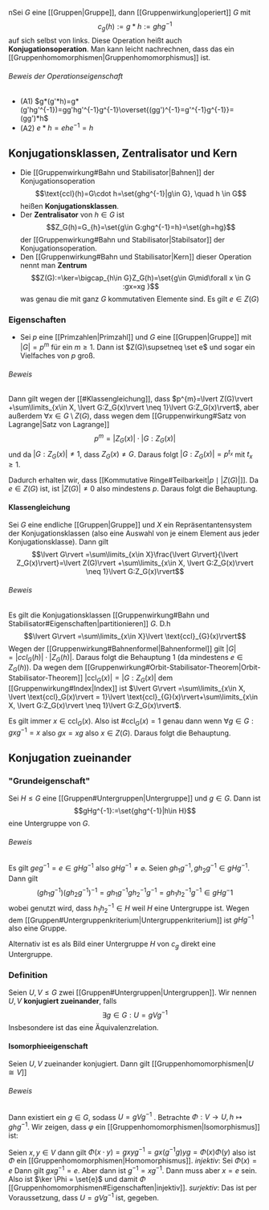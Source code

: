 nSei $G$ eine [[Gruppen|Gruppe]], dann [[Gruppenwirkung|operiert]] $G$ mit $$c_{g}(h):=g*h:=ghg^{-1}$$auf sich selbst von links. Diese Operation heißt auch **Konjugationsoperation**. Man kann leicht nachrechnen, dass das ein [[Gruppenhomomorphismen|Gruppenhomomorphismus]] ist.

###### Beweis der Operationseigenschaft
- (A1) $g*(g'*h)=g*(g'hg'^{-1})=gg'hg'^{-1}g^{-1}\overset{(gg')^{-1}=g'^{-1}g^{-1}}=(gg')*h$ 
- (A2) $e*h=ehe^{-1}=h$ 

## Konjugationsklassen, Zentralisator und Kern
- Die [[Gruppenwirkung#Bahn und Stabilisator|Bahnen]] der Konjugationsoperation$$\text{ccl}(h)=G\cdot h=\set{ghg^{-1}|g\in G}, \quad h \in G$$ heißen **Konjugationsklassen**.
- Der **Zentralisator** von $h \in G$ ist $$Z_G(h)=G_{h}=\set{g\in G:ghg^{-1}=h}=\set{gh=hg}$$der [[Gruppenwirkung#Bahn und Stabilisator|Stabilsator]] der Konjugationsoperation.
- Den [[Gruppenwirkung#Bahn und Stabilisator|Kern]] dieser Operation nennt man **Zentrum**$$Z(G):=\ker=\bigcap_{h\in G}Z_G(h)=\set{g\in G\mid\forall x \in G :gx=xg }$$was genau die mit ganz $G$ kommutativen Elemente sind. Es gilt $e \in Z(G)$ 

### Eigenschaften
- Sei $p$ eine [[Primzahlen|Primzahl]] und $G$ eine [[Gruppen|Gruppe]] mit $\lvert G\rvert =p^{m}$ für ein $m \geq 1$. Dann ist $Z(G)\supsetneq \set e$ und sogar ein Vielfaches von $p$ groß.

###### Beweis
Dann gilt wegen der [[#Klassengleichung]], dass $p^{m}=\lvert Z(G)\rvert +\sum\limits_{x\in X, \lvert G:Z_G(x)\rvert \neq 1}\lvert G:Z_G(x)\rvert$, aber außerdem $\forall x \in G\setminus Z(G)$, dass wegen dem [[Gruppenwirkung#Satz von Lagrange|Satz von Lagrange]] $$p^{m}=\lvert Z_G(x)\rvert \cdot \lvert G:Z_G(x)\rvert$$und da $\lvert G:Z_G(x)\rvert \neq 1$, dass $Z_{G}(x)\neq G$. Daraus folgt $\lvert G:Z_G(x)\rvert =p^{t_{x}}$ mit $t_{x} \geq 1$.

Dadurch erhalten wir, dass [[Kommutative Ringe#Teilbarkeit|$p \mid \lvert Z(G)\rvert$]]. Da $e \in Z(G)$ ist, ist $\lvert Z(G)\rvert \neq 0$ also mindestens $p$. Daraus folgt die Behauptung. 
#### Klassengleichung
Sei $G$ eine endliche [[Gruppen|Gruppe]] und $X$ ein Repräsentantensystem der Konjugationsklassen (also eine Auswahl von je einem Element aus jeder Konjugationsklasse). Dann gilt $$\lvert G\rvert =\sum\limits_{x\in X}\frac{\lvert G\rvert}{\lvert Z_G(x)\rvert}=\lvert Z(G)\rvert +\sum\limits_{x\in X, \lvert G:Z_G(x)\rvert \neq 1}\lvert G:Z_G(x)\rvert$$
###### Beweis
Es gilt die Konjugationsklassen [[Gruppenwirkung#Bahn und Stabilisator#Eigenschaften|partitionieren]] $G$. D.h $$\lvert G\rvert =\sum\limits_{x\in X}\lvert \text{ccl}_{G}(x)\rvert$$Wegen der [[Gruppenwirkung#Bahnenformel|Bahnenformel]] gilt $\lvert G\rvert=\lvert ccl_{G}(h)\rvert \cdot \lvert Z_G(h)\rvert$. Daraus folgt die Behauptung 1 (da mindestens $e \in Z_G(h)$). Da wegen dem [[Gruppenwirkung#Orbit-Stabilisator-Theorem|Orbit-Stabilisator-Theorem]] $\lvert \text{ccl}_{G}(x)\rvert = \lvert G:Z_G(x)\rvert$ dem [[Gruppenwirkung#Index|Index]] ist $\lvert G\rvert =\sum\limits_{x\in X, \lvert \text{ccl}_G(x)\rvert = 1}\lvert \text{ccl}_{G}(x)\rvert+\sum\limits_{x\in X, \lvert G:Z_G(x)\rvert \neq 1}\lvert G:Z_G(x)\rvert$.

Es gilt immer $x \in \text{ccl}_G(x)$. Also ist $\#\text{ccl}_G(x)=1$ genau dann wenn $\forall g \in G: gxg^{-1}=x$ also $gx=xg$ also $x\in Z(G)$. Daraus folgt die Behauptung. 

## Konjugation zueinander

### "Grundeigenschaft"
Sei $H\leq G$ eine [[Gruppen#Untergruppen|Untergruppe]] und $g \in G$. Dann ist $$gHg^{-1}:=\set{ghg^{-1}|h\in H}$$eine Untergruppe von $G$. 
###### Beweis
Es gilt $geg^{-1}=e \in gHg^{-1}$ also $gHg^{-1}\neq \varnothing$.
Seien $gh_{1}g^{-1}, gh_{2}g^{-1}\in gHg^{-1}$. Dann gilt $$(gh_{1}g^{-1})(gh_{2}g^{-1})^{-1}=gh_{1}g^{-1}gh_{2}^{-1}g^{-1}=gh_{1}h_{2}^{-1}g^{-1}\in gHg^-1$$wobei genutzt wird, dass $h_{1}h_{2}^{-1}\in H$ weil $H$ eine Untergruppe ist. Wegen dem [[Gruppen#Untergruppenkriterium|Untergruppenkriterium]] ist $gHg^{-1}$ also eine Gruppe.

Alternativ ist es als Bild einer Untergruppe $H$ von $c_{g}$ direkt eine Untergruppe.

### Definition
Seien $U,V \leq G$ zwei [[Gruppen#Untergruppen|Untergruppen]]. Wir nennen $U,V$ **konjugiert zueinander**, falls$$\exists g\in G:U=gVg^{-1}$$Insbesondere ist das eine Äquivalenzrelation.

#### Isomorphieeigenschaft
Seien $U,V$ zueinander konjugiert. Dann gilt [[Gruppenhomomorphismen|$U \cong V$]] 
###### Beweis
Dann existiert ein $g \in G$, sodass $U=gVg^ {-1}$ . Betrachte $\Phi :V \rightarrow U,h\mapsto ghg^ {-1}$. Wir zeigen, dass $\varphi$ ein [[Gruppenhomomorphismen|Isomorphismus]] ist:

Seien $x,y \in V$ dann gilt $\Phi(x\cdot y)=gxyg^{-1}=gx(g^{-1}g)yg=\Phi(x)\Phi(y)$ also ist $\Phi$ ein [[Gruppenhomomorphismen|Homomorphismus]].
*injektiv*: Sei $\Phi(x)=e$ Dann gilt $gxg^{-1}=e$. Aber dann ist $g^{-1}=xg^{-1}$. Dann muss aber $x=e$ sein. Also ist $\ker \Phi = \set{e}$ und damit $\Phi$ [[Gruppenhomomorphismen#Eigenschaften|injektiv]]. 
*surjektiv*: Das ist per Voraussetzung, dass $U=gVg^{-1}$ ist, gegeben. 